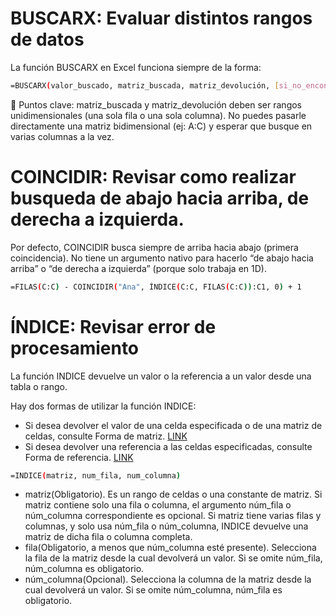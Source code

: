 # BUSCARX: Evaluar distintos rangos de datos
La función BUSCARX en Excel funciona siempre de la forma:
```bash
=BUSCARX(valor_buscado, matriz_buscada, matriz_devolución, [si_no_encontrado], [modo_coincidencia], [modo_busqueda])
```
📌 Puntos clave:
matriz_buscada y matriz_devolución deben ser rangos unidimensionales (una sola fila o una sola columna).
No puedes pasarle directamente una matriz bidimensional (ej: A:C) y esperar que busque en varias columnas a la vez.
# COINCIDIR: Revisar como realizar busqueda de abajo hacia arriba, de derecha a izquierda.
Por defecto, COINCIDIR busca siempre de arriba hacia abajo (primera coincidencia).
No tiene un argumento nativo para hacerlo “de abajo hacia arriba” o “de derecha a izquierda” (porque solo trabaja en 1D).
```bash
=FILAS(C:C) - COINCIDIR("Ana", ÍNDICE(C:C, FILAS(C:C)):C1, 0) + 1
```
# ÍNDICE: Revisar error de procesamiento
La función INDICE devuelve un valor o la referencia a un valor desde una tabla o rango.

Hay dos formas de utilizar la función INDICE:
- Si desea devolver el valor de una celda especificada o de una matriz de celdas, consulte Forma de matriz.
[LINK](https://support.microsoft.com/es-es/office/indice-funci%C3%B3n-indice-a5dcf0dd-996d-40a4-a822-b56b061328bd#bmarray_form)
- Si desea devolver una referencia a las celdas especificadas, consulte Forma de referencia.
[LINK](https://support.microsoft.com/es-es/office/indice-funci%C3%B3n-indice-a5dcf0dd-996d-40a4-a822-b56b061328bd#__reference_form)

```bash
=INDICE(matriz, num_fila, num_columna)
```
- matriz(Obligatorio). Es un rango de celdas o una constante de matriz.
Si matriz contiene solo una fila o columna, el argumento núm_fila o núm_columna correspondiente es opcional.
Si matriz tiene varias filas y columnas, y solo usa núm_fila o núm_columna, INDICE devuelve una matriz de dicha fila o columna completa.
- fila(Obligatorio, a menos que núm_columna esté presente). Selecciona la fila de la matriz desde la cual devolverá un valor. Si se omite núm_fila, núm_columna es obligatorio.
- núm_columna(Opcional). Selecciona la columna de la matriz desde la cual devolverá un valor. Si se omite núm_columna, núm_fila es obligatorio.
